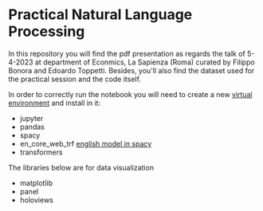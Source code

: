 # Practical Natural Language Processing

In this repository you will find the pdf presentation as regards the talk of 5-4-2023 at department of Econmics, La Sapienza (Roma) curated by Filippo Bonora and Edoardo Toppetti. Besides, you'll also find the dataset used for the practical session and the code itself. 

In order to correctly run the notebook you will need to create a new [virtual environment](https://docs.python.org/3/library/venv.html) and install in it:
* jupyter
* pandas
* spacy
* en_core_web_trf [english model in spacy](https://spacy.io/models/en#en_core_web_trf)
* transformers

The libraries below are for data visualization
* matplotlib
* panel
* holoviews
